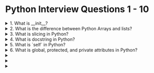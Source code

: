 # Python Interview Questions 1 - 10

<details>
  <summary>1. What is __init__?</summary>

  **What is `__init__`?**

`__init__` is a special method in Python, known as a constructor in object-oriented terminology. This method is called when an object is created from a class and it allows the class to initialize the attributes of the class.

`__init__` 是 Python 中的一个特殊方法，被称为构造函数。当从一个类创建对象时，会调用这个方法，允许类初始化其属性。

```python
class Car:
    def __init__(self, make, model):
        self.make = make
        self.model = model

my_car = Car("Toyota", "Corolla")
print(my_car.make)  # Output: Toyota
print(my_car.model) # Output: Corolla
```

### Comparison Table: Constructor in Different Programming Languages

| Language  | Constructor Name     | Example                                      |
|-----------|----------------------|----------------------------------------------|
| Python    | `__init__`           | `def __init__(self, param): ...`             |
| Java      | Same as class name   | `public ClassName(param) { ... }`            |
| C++       | Same as class name   | `ClassName(param) { ... }`                   |
| JavaScript| `constructor`        | `constructor(param) { ... }`                 |

### Explanation Behind the Concept

Constructors like `__init__` in Python are fundamental for setting up initial conditions of an object. When you create an object, `__init__` sets the initial state by assigning the values of the object's properties. This method can take any number of parameters and typically is used to initialize the object's attributes based on those parameters.

构造函数如 Python 中的 `__init__` 对于设置对象的初始条件是基本的。当你创建一个对象时，`__init__` 通过分配对象属性的值来设置初始状态。这个方法可以接受任意数量的参数，并且通常用于根据这些参数初始化对象的属性。

</details>
<details>
  <summary>2. What is the difference between Python Arrays and lists?</summary>

**Difference between Python Arrays and Lists**

Python lists are versatile and can hold elements of different data types, making them ideal for general-purpose programming where flexibility with data types is required. They are part of Python's standard utility modules.

Python 列表非常灵活，可以包含不同数据类型的元素，非常适合需要数据类型灵活性的通用编程。它们是 Python 标准实用模块的一部分。

Python arrays, provided by the array module, are more efficient in storing and manipulating numeric data when all elements in the collection are of the same type. They are less flexible than lists but offer better performance and storage efficiency for numerical data.

Python 数组由 array 模块提供，当集合中所有元素的类型相同时，存储和操作数值数据更加高效。它们比列表的灵活性低，但为数值数据提供了更好的性能和存储效率。

```python
# Example of a Python list
my_list = [1, "Hello", 3.14, True]
print(my_list)  # Output: [1, 'Hello', 3.14, True]

# Example of a Python array
import array
my_array = array.array('i', [1, 2, 3, 4])  # 'i' is the type code for integers
print(my_array)  # Output: array('i', [1, 2, 3, 4])
```

### Comparison Table: Python Arrays vs. Lists

| Feature         | Lists                          | Arrays                           |
|-----------------|--------------------------------|----------------------------------|
| Data Types      | Heterogeneous (mixed types)    | Homogeneous (single type)        |
| Usage           | General-purpose                | Numeric data processing          |
| Performance     | Less efficient with numbers    | More efficient with numbers      |
| Module Required | No module required             | `array` module required          |
| Methods         | Numerous methods (e.g., append, insert, pop) | Fewer methods focused on efficiency |

### Explanation Behind the Concept

Lists in Python are implemented as dynamic arrays in the backend but are designed to be more flexible by allowing mixed data types. This flexibility comes at the cost of performance when dealing with purely numerical data.

在后端，Python 列表是作为动态数组实现的，但它们设计得更加灵活，允许混合数据类型。这种灵活性在处理纯数值数据时会以性能为代价。


Arrays in Python, while needing a specific type to be declared, provide optimizations for storing and manipulating large amounts of uniform data, especially numeric, which makes them particularly useful in data analysis and scientific computing.

Python 的数组虽然需要声明特定类型，但为存储和操作大量统一数据提供了优化，尤其是数值数据，这使得它们在数据分析和科学计算中特别有用。
</details>


<details>
  <summary>3. What is slicing in Python?</summary>
**What is slicing in Python?**

Slicing in Python is a technique for accessing a range or subset of elements from a list, tuple, string, or any other sequence type. It allows you to retrieve a portion of the sequence by specifying a start index, an end index, and a step.

Python 中的切片是一种从列表、元组、字符串或任何其他序列类型访问一系列或子集元素的技术。它允许你通过指定起始索引、结束索引和步长来检索序列的一部分。

```python
my_list = [0, 1, 2, 3, 4, 5, 6]
slice_1 = my_list[1:5]  # Slices from index 1 to 4, excluding index 5
print(slice_1)  # Output: [1, 2, 3, 4]

slice_2 = my_list[1:5:2]  # Slices from index 1 to 4, with a step of 2
print(slice_2)  # Output: [1, 3]
```

### Comparison Table: Usage of Slicing in Different Sequences

| Sequence Type | Example                       | Slicing Example             | Result            |
|---------------|-------------------------------|-----------------------------|-------------------|
| List          | `[0, 1, 2, 3, 4, 5]`          | `my_list[2:5]`              | `[2, 3, 4]`       |
| String        | `"hello"`                     | `my_string[1:4]`            | `"ell"`           |
| Tuple         | `(0, 1, 2, 3, 4)`             | `my_tuple[1:3]`             | `(1, 2)`          |
| Array         | `array.array('i', [1, 2, 3])` | `my_array[0:2]`             | `array('i', [1, 2])` |

### Explanation Behind the Concept

Slicing is implemented in Python through the `__getitem__` method of sequence types, which interprets the slice object (`slice(start, stop, step)`) passed to it. This allows for efficient and convenient extraction of parts of sequences without needing to create loops or more complex list comprehensions.

切片通过序列类型的 `__getitem__` 方法实现，该方法解释传递给它的切片对象 (`slice(start, stop, step)`)。这允许高效且方便地提取序列的部分，无需创建循环或更复杂的列表推导。

</details>


<details>
  <summary>4. What is docstring in Python?</summary>

A **docstring** in Python is a string literal that appears right after the definition of a function, method, class, or module. This string acts as the documentation for that block of code.

**Python中的文档字符串**是出现在函数、方法、类或模块定义之后的字符串字面值。此字符串作为该代码块的文档。

Here’s a simple example of a function with a docstring:

这是一个带有文档字符串的函数的简单示例：

```python
def greet(name):
    """
    Greet a person with their name.
    用他们的名字问候一个人。
    """
    print(f"Hello, {name}!")
```

### Docstring Usage Comparison

| Feature | Usage in Code | Purpose |
|---------|---------------|---------|
| **Function Docstring** | `def function(): "Description"` | Describes what the function does. 描述函数的功能。 |
| **Class Docstring** | `class MyClass: "Description"` | Provides information about the class. 提供关于类的信息。 |
| **Module Docstring** | At the top of a file, `"Description"` | Describes the module's purpose. 描述模块的目的。 |

Docstrings are used by various tools and modules like `help()`, `__doc__`, and Sphinx to automatically generate documentation for your code.

文档字符串被`help()`、`__doc__`和Sphinx等各种工具和模块用于为你的代码自动生成文档。
</details>

<details>
  <summary>5. What is `self` in Python?</summary>
In Python, the `self` keyword is used in object-oriented programming to refer to the instance of the class. It helps differentiate between instance variables and methods from local variables and functions within the class methods.

在Python中，`self`关键字用于面向对象编程中，指代类的实例。它有助于区分类方法中的实例变量和方法与局部变量和函数。

Here's how `self` is used:

以下是`self`的使用方法：

```python
class Person:
    def __init__(self, name, age):
        self.name = name  # instance variable
        self.age = age    # instance variable

    def greet(self):
        print(f"Hello, my name is {self.name} and I am {self.age} years old.")
```

### Comparison of `self` with local variables

| Context | `self` Variable | Local Variable |
|---------|-----------------|----------------|
| **Definition** | Used to store data or methods relevant to each instance. 用于存储与每个实例相关的数据或方法。 | Temporary variables within a method, not accessible outside. 方法内的临时变量，外部无法访问。 |
| **Usage** | `self.name` binds the name to the instance. `self.name` 将名称绑定到实例。 | Local variables are used for temporary storage within a method. 局部变量用于方法内的临时存储。 |

The use of `self` allows the class to manage its data, and ensures that each instance has its own set of data. When a method is called, the instance on which the method is called is passed automatically to `self`.

使用`self`允许类管理其数据，并确保每个实例都有自己的数据集。当调用一个方法时，调用该方法的实例自动传递给`self`。

</details>

<details>
  <summary>6. What is global, protected, and private attributes in Python?</summary>
In Python, the concept of global, protected, and private attributes relates to the accessibility and visibility of variables within different parts of the code.

**全局、受保护和私有属性**在Python中，这一概念涉及到在代码的不同部分中变量的可访问性和可见性。

1. **Global Attributes**: These are variables defined at the top level of a Python script or within a function using the `global` keyword. They are accessible from any part of the program.

   **全局属性**：这些变量在Python脚本的顶层定义，或在函数中使用`global`关键字定义。它们可以从程序的任何部分访问。

2. **Protected Attributes**: Python does not have true protected attributes that are enforced by the language like some other languages (e.g., Java). However, a single underscore prefix (e.g., `_variable`) is used by convention to indicate that these attributes should not be accessed outside the class hierarchy unless for subclassing.

   **受保护属性**：Python没有像其他一些语言（例如Java）那样由语言强制执行的真正的受保护属性。但是，按照惯例使用单下划线前缀（例如，`_variable`）表示这些属性除非用于子类化，否则不应在类层次结构之外访问。

3. **Private Attributes**: Python uses name mangling to simulate private attributes. By convention, two underscore prefixes (e.g., `__variable`) signal that the attribute is private and should not be accessed from outside its class. Python mangles these names, making it difficult (but not impossible) to access them from outside.

   **私有属性**：Python使用名称改编来模拟私有属性。按照惯例，两个下划线前缀（例如，`__variable`）表示该属性是私有的，不应从其类外部访问。Python改编这些名称，使得从外部访问它们变得困难（但不是不可能）。

Here’s an example to illustrate these concepts:

以下是一个示例来说明这些概念：

```python
class MyClass:
    def __init__(self):
        self._protected_var = "Protected"  # Conventionally protected
        self.__private_var = "Private"     # Name mangling to make it private

# Outside the class
global_var = "Global"  # Global variable

# Accessing the global variable
print(global_var)  # Output: Global

# Trying to access the protected and private variables
obj = MyClass()
print(obj._protected_var)  # Output: Protected (accessible but not recommended)
# print(obj.__private_var)  # This will raise an AttributeError
```

### Comparison Table for Attribute Types

| Attribute Type | Naming Convention | Accessibility | Use Case |
|----------------|-------------------|---------------|----------|
| **Global** | Defined outside any class or function. 在任何类或函数之外定义。 | Accessible throughout the code. 在代码中处处可访问。 | Variables needed across different parts of the program. 在程序的不同部分需要的变量。 |
| **Protected** | Single underscore `_`. 单下划线 `_`。 | Conventionally restricted within class and subclasses. 按惯例限制在类和子类中。 | Variables that are intended to be modified only within the class and by its subclasses. 意图只在类内及其子类中修改的变量。 |
| **Private** | Double underscore `__`. 双下划线 `__`。 | Access restricted by name mangling. 通过名称改编限制访问。 | Variables that should not be accessed outside the class. 不应在类外访问的变量。 |

These attribute types help in structuring and securing Python code by defining clear boundaries for variable accessibility.

这些属性类型通过定义变量可访问性的明确界限，帮助构建和保护Python代码。

</details>


<details>
  <summary></summary>
</details>

<details>
  <summary></summary>
</details>

<details>
  <summary></summary>
</details>



